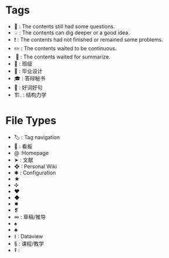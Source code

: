 # Tags
- 💭  : The contents still had some questions.
- 💡  : The contents can dig deeper or a good idea.
- ❗️  : The contents had not finished or remained some problems.
- ✏️  : The contents waited to be continuous.
-  📝 : The contents waited for summarize.
- 🌲  : 班级
- 📐  : 毕业设计
- 🎓  : 答辩秘书
- 📝  : 好词好句
- 🏗. : 结构力学
# File Types
- 🏷  : Tag navigation
- 📌  : 看板
- @  :Homepage
- ➤  : 文献
- ❖ : Personal Wiki
- ✱  : Configuration
- ★
- ✣
- ❤︎
- ◆
- ✸
- ❡
- ∞  : 草稿/推导
- ♠️
- ♣️
- ᝢ  : Dataview
- § : 课程/教学
- ‡ :